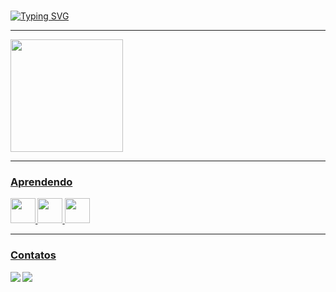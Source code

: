 
###
<a href="https://git.io/typing-svg"><img src="https://readme-typing-svg.herokuapp.com?font=Fira+Code&size=15&pause=949&color=004CB8&vCenter=true&multiline=true&width=435&height=71&lines=Ol%C3%A1%2C+Me+chamo+Italo%2C+sou+estudante+de+Desenvolvimento+de+Sistemas.;Seja+Bem-Vindo+ao+meu+perfil+do+GitHub!" alt="Typing SVG" /></a>
<hr>                    

<a href="https://github.com/euoitalo">
<img height="180em" src="https://github-readme-stats.vercel.app/api?username=euoitalo&show_icons=true&theme=dracula&include_all_commits=true&count_private=true"/>
<hr>

### <b>Aprendendo<b><p>

  <img src="https://upload.wikimedia.org/wikipedia/commons/thumb/3/38/HTML5_Badge.svg/1024px-HTML5_Badge.svg.png" width="40" height="40"/>
  <img src="https://uxwing.com/wp-content/themes/uxwing/download/brands-and-social-media/css-icon.png" width="40" height="40"/>
  <img src="https://cdn.worldvectorlogo.com/logos/javascript-1.svg" width="40" height="40"/>
<hr>

### <b> Contatos </b> <br>

  <a href = "mailto:euoitalosilva2000@gmail.com"><img src="https://img.shields.io/badge/Gmail-D14836?style=for-the-badge&logo=gmail&logoColor=white" target="_blank"></a>
<a href="https://www.linkedin.com/in/italosilva21" target="_blank"><img src="https://img.shields.io/badge/-LinkedIn-%230077B5?style=for-the-badge&logo=linkedin&logoColor=white" target="_blank"></a> 
